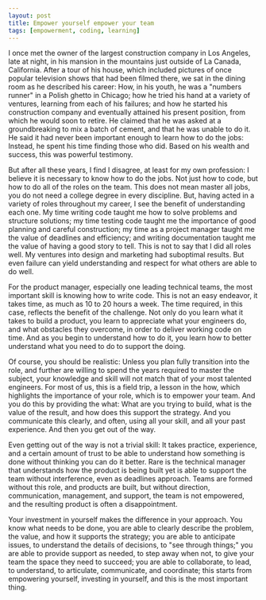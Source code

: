 ```yaml
---
layout: post
title: Empower yourself empower your team
tags: [empowerment, coding, learning]
---
```


I once met the owner of the largest construction company in Los Angeles, late at night, in his mansion in the mountains just outside of La Canada, California.  After a tour of his house, which included pictures of once popular television shows that had been filmed there, we sat in the dining room as he described his career:  How, in his youth, he was a "numbers runner" in a Polish ghetto in Chicago; how he tried his hand at a variety of ventures, learning from each of his failures; and how he started his construction company and eventually attained his present position, from which he would soon to retire.  He claimed that he was asked at a groundbreaking to mix a batch of cement, and that he was unable to do it.  He said it had never been important enough to learn how to do the jobs: Instead, he spent his time finding those who did.  Based on his wealth and success, this was powerful testimony.

But after all these years, I find I disagree, at least for my own profession: I believe it is necessary to know how to do the jobs.  Not just how to code, but how to do all of the roles on the team.  This does not mean master all jobs, you do not need a college degree in every discipline.  But, having acted in a variety of roles throughout my career, I see the benefit of understanding each one.  My time writing code taught me how to solve problems and structure solutions; my time testing code taught me the importance of good planning and careful construction; my time as a project manager taught me the value of deadlines and efficiency; and writing documentation taught me the value of having a good story to tell.  This is not to say that I did all roles well.  My ventures into design and marketing had suboptimal results.  But even failure can yield understanding and respect for what others are able to do well.

For the product manager, especially one leading technical teams, the most important skill is knowing how to write code.  This is not an easy endeavor, it takes time, as much as 10 to 20 hours a week.  The time required, in this case, reflects the benefit of the challenge.  Not only do you learn what it takes to build a product, you learn to appreciate what your engineers do, and what obstacles they overcome, in order to deliver working code on time.  And as you begin to understand how to do it, you learn how to better understand what you need to do to support the doing.

Of course, you should be realistic:  Unless you plan fully transition into the role, and further are willing to spend the years required to master the subject, your knowledge and skill will not match that of your most talented engineers.  For most of us, this is a field trip, a lesson in the how, which highlights the importance of your role, which is to empower your team.  And you do this by providing the what:  What are you trying to build, what is the value of the result, and how does this support the strategy.  And you communicate this clearly, and often, using all your skill, and all your past experience.  And then you get out of the way.

Even getting out of the way is not a trivial skill:  It takes practice, experience, and a certain amount of trust to be able to understand how something is done without thinking you can do it better.  Rare is the technical manager that understands how the product is being built yet is able to support the team without interference, even as deadlines approach.  Teams are formed without this role, and products are built, but without direction, communication, management, and support, the team is not empowered, and the resulting product is often a disappointment.  

Your investment in yourself makes the difference in your approach.  You know what needs to be done, you are able to clearly describe the problem, the value, and how it supports the strategy; you are able to anticipate issues, to understand the details of decisions, to "see through things;" you are able to provide support as needed, to step away when not, to give your team the space they need to succeed; you are able to collaborate, to lead, to understand, to articulate, communicate, and coordinate; this starts from empowering yourself, investing in yourself, and this is the most important thing.
